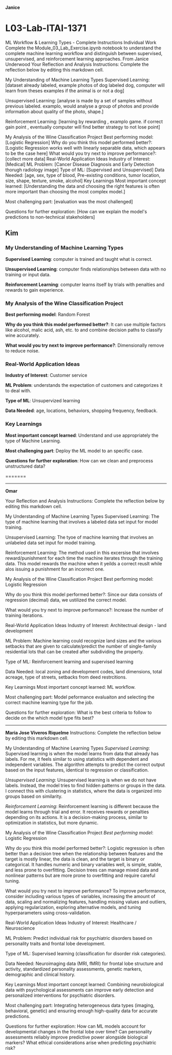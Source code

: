 **Janice**
# L03-Lab-ITAI-1371
ML Workflow &amp; Learning Types - Complete Instructions Individual Work Complete the Module_03_Lab_Exercise.ipynb notebook to understand the complete machine learning workflow and distinguish between supervised, unsupervised, and reinforcement learning approaches.
From Janice Underwood
Your Reflection and Analysis
Instructions: Complete the reflection below by editing this markdown cell.

My Understanding of Machine Learning Types
Supervised Learning: [dataset already labeled, example photos of dog labeled dog, computer will learn from theses examples if the animal is or not a dog]

Unsupervised Learning: [analyse is made by a set of samples without previous labeled. examplo, would analyse a group of photos and provide information about quality of the photo, shape.]

Reinforcement Learning: [learning by rewarding , examplo game. if correct gain point , eventually computer will find better strategy to not lose point]

My Analysis of the Wine Classification Project
Best performing model: [Logistic Regression]
Why do you think this model performed better?: [Logistic Regression works well with linearly separable data, which appears to be the case here]
What would you try next to improve performance?: [collect more data]
Real-World Application Ideas
Industry of Interest: [Medical]
ML Problem: [Cancer Disease Diagnosis and Early Detection thorugh radiology image]
Type of ML: [Supervised and Unsupervised]
Data Needed: [age, sex, type of blood, Pre-existing conditions, tumor location, size, shape, texture, smoke, alcohol]
Key Learnings
Most important concept learned: [Understanding the data and choosing the right features is often more important than choosing the most complex model.]

Most challenging part: [evaluation was the most challenged]

Questions for further exploration: [How can we explain the model's predictions to non-technical stakeholders]

## Kim
### My Understanding of Machine Learning Types
**Supervised Learning**: computer is trained and taught what is correct.

**Unsupervised Learning**: computer finds relationships between data with no training or input data.

**Reinforcement Learning**: computer learns itself by trials with penalties and rewards to gain experience.
### My Analysis of the Wine Classification Project

**Best performing model**: Random Forest

**Why do you think this model performed better?**: It can use multiple factors like alcohol, malic acid, ash, etc. to and combine decision paths to classify wine accurately.

**What would you try next to improve performance?**: Dimensionally remove to reduce noise.

### Real-World Application Ideas

**Industry of Interest**: Customer service

**ML Problem**: understands the expectation of customers and categorizes it to deal with.

**Type of ML**: Unsupervized learning

**Data Needed**: age, locations, behaviors, shopping frequency, feedback.

### Key Learnings

**Most important concept learned**: Understand and use appropriately the type of Machine Learning.

**Most challenging part**: Deploy the ML model to an specific case.

**Questions for further exploration**: How can we clean and preprocess unstructured data?

=======
______________

**Omar**

Your Reflection and Analysis
Instructions: Complete the reflection below by editing this markdown cell.

My Understanding of Machine Learning Types
Supervised Learning: The type of machine learning that involves a labeled data set input for model training.

Unsupervised Learning: The tyoe of machine learning that involves an unlabeled data set input for model training.

Reinforcement Learning: The method used in this excersise that involves reward/punishment for each time the machine iterates through the training data. This model rewards the machine when it yeilds a correct reuslt while alos issuing a punishment for an incorrect one.

My Analysis of the Wine Classification Project
Best performing model: Logistic Regression

Why do you think this model performed better?: Since our data consists of regression (decimal) data, we ustilized the correct model.

What would you try next to improve performance?: Increase the number of training iterations.

Real-World Application Ideas
Industry of Interest: Architectrual design - land development

ML Problem: Machine learning could recognize land sizes and the various setbacks that are given to calculate/predict the number of single-family residential lots that can be created after subdividing the property.

Type of ML: Reinforcement learning and supervised learning

Data Needed: local zoning and development codes, land dimensions, total acreage, type of streets, setbacks from deed restrcitions.

Key Learnings
Most important concept learned: ML workflow.

Most challenging part: Model peformance evaluaiton and selecting the correct machine learning type for the job.

Questions for further exploration: What is the best criteria to follow to decide on the which model type fits best?

______________________________________________________________________________________________________________________________

**Maria Jose Viveros Riquelme**
Instructions: Complete the reflection below by editing this markdown cell.

My Understanding of Machine Learning Types
*Supervised Learning*: Supervised learning is when the model learns from data that already has labels. For me, it feels similar to using statistics with dependent and independent variables. The algorithm attempts to predict the correct output based on the input features, identical to regression or classification.

*Unsupervised Learning*: Unsupervised learning is when we do not have labels. Instead, the model tries to find hidden patterns or groups in the data. I connect this with clustering in statistics, where the data is organized into groups based on similarity.

*Reinforcement Learning*: Reinforcement learning is different because the model learns through trial and error. It receives rewards or penalties depending on its actions. It is a decision-making process, similar to optimization in statistics, but more dynamic.

My Analysis of the Wine Classification Project
*Best performing model*: Logistic Regression

Why do you think this model performed better?: Logistic regression is often better than a decision tree when the relationship between features and the target is mostly linear, the data is clean, and the target is binary or categorical. It handles numeric and binary variables well, is simple, stable, and less prone to overfitting. Decision trees can manage mixed data and nonlinear patterns but are more prone to overfitting and require careful tuning.

What would you try next to improve performance? To improve performance, consider including various types of variables, increasing the amount of data, scaling and normalizing features, handling missing values and outliers, applying regularization, exploring alternative models, and tuning hyperparameters using cross-validation.

Real-World Application Ideas
Industry of Interest: Healthcare / Neuroscience

ML Problem: Predict individual risk for psychiatric disorders based on personality traits and frontal lobe development.

Type of ML: Supervised learning (classification for disorder risk categories).

Data Needed: Neuroimaging data (MRI, fMRI) for frontal lobe structure and activity, standardized personality assessments, genetic markers, demographic and clinical history.

Key Learnings
Most important concept learned: Combining neurobiological data with psychological assessments can improve early detection and personalized interventions for psychiatric disorders.

Most challenging part: Integrating heterogeneous data types (imaging, behavioral, genetic) and ensuring enough high-quality data for accurate predictions.

Questions for further exploration: How can ML models account for developmental changes in the frontal lobe over time? Can personality assessments reliably improve predictive power alongside biological markers? What ethical considerations arise when predicting psychiatric risk?

